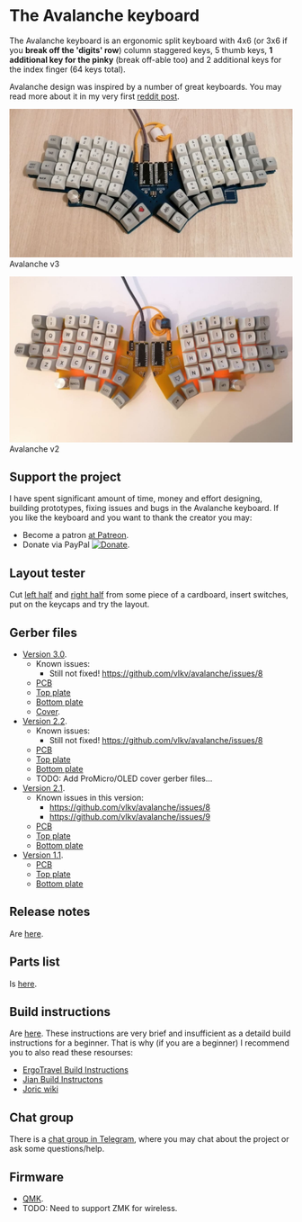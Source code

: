 # The Avalanche keyboard

The Avalanche keyboard is an ergonomic split keyboard with 4x6 (or 3x6 if you **break off the 'digits' row**) column staggered keys,
5 thumb keys, **1 additional key for the pinky** (break off-able too) and 2 additional keys for the index finger (64 keys total).

Avalanche design was inspired by a number of great keyboards. You may read more about it
in my very first [reddit post](https://www.reddit.com/r/MechanicalKeyboards/comments/mkwddp/introducing_the_avalanche_yet_another_one_ergo/).

![The Avalanche keyboard v3](/images/avalanche_v3-0.jpg)
Avalanche v3

![The Avalanche keyboard v2](/images/avalanche_v2-0.jpg)
Avalanche v2

## Support the project

I have spent significant amount of time, money and effort designing, building prototypes, fixing issues and bugs in
the Avalanche keyboard. If you like the keyboard and you want to thank the creator you may:
* Become a patron [at Patreon](https://www.patreon.com/vitvlkv).
* Donate via PayPal [![Donate](https://img.shields.io/badge/Donate-PayPal-green.svg)](https://www.paypal.com/cgi-bin/webscr?cmd=_s-xclick&hosted_button_id=99MYK4CNR8DP2).


## Layout tester

Cut [left half](https://github.com/vlkv/avalanche_info/blob/master/layout_tester/Avalanche_v2_0_left_A4.pdf) and
[right half](https://github.com/vlkv/avalanche_info/blob/master/layout_tester/Avalanche_v2_0_right_A4.pdf)
from some piece of a cardboard, insert switches, put on the keycaps and try the layout.


## Gerber files


* [Version 3.0](https://github.com/vlkv/avalanche/tree/v3.0).
  * Known issues:
    * Still not fixed! https://github.com/vlkv/avalanche/issues/8
  * [PCB](https://github.com/vlkv/avalanche/blob/v3.0/pcb/Gerbers_pcb_v3_0.zip)
  * [Top plate](https://github.com/vlkv/avalanche/blob/v3.0/plate_top/Gerbers_plate_top_v3_0.zip)
  * [Bottom plate](https://github.com/vlkv/avalanche/blob/v3.0/plate_bottom/Gerbers_plate_bottom_v3_0.zip)
  * [Cover](https://github.com/vlkv/avalanche/blob/v3.0/cover/Gerbers_cover_v3_0.zip).
* [Version 2.2](https://github.com/vlkv/avalanche/tree/v2.2).
  * Known issues:
    * Still not fixed! https://github.com/vlkv/avalanche/issues/8
  * [PCB](https://github.com/vlkv/avalanche/blob/v2.2/pcb/Gerbers_pcb.zip)
  * [Top plate](https://github.com/vlkv/avalanche/blob/v2.2/plate_top/Gerbers_plate_top.zip)
  * [Bottom plate](https://github.com/vlkv/avalanche/blob/v2.2/plate_bottom/Gerbers_plate_bottom.zip)
  * TODO: Add ProMicro/OLED cover gerber files...
* [Version 2.1](https://github.com/vlkv/avalanche/tree/v2.1).
  * Known issues in this version:
    *  https://github.com/vlkv/avalanche/issues/8
    *  https://github.com/vlkv/avalanche/issues/9
  * [PCB](https://github.com/vlkv/avalanche/blob/v2.1/pcb/Gerbers_pcb.zip)
  * [Top plate](https://github.com/vlkv/avalanche/blob/v2.1/plate_top/Gerbers_plate_top.zip)
  * [Bottom plate](https://github.com/vlkv/avalanche/blob/v2.1/plate_bottom/Gerbers_plate_bottom.zip)
* [Version 1.1](https://github.com/vlkv/avalanche/tree/v1.1).
  * [PCB](https://github.com/vlkv/avalanche/blob/v1.1/pcb/Gerbers_pcb.zip)
  * [Top plate](https://github.com/vlkv/avalanche/blob/v1.1/plate_top/Gerbers_plate_top.zip)
  * [Bottom plate](https://github.com/vlkv/avalanche/blob/v1.1/plate_bottom/Gerbers_plate_bottom.zip)


## Release notes
Are [here](https://github.com/vlkv/avalanche/blob/master/release_notes.md).


## Parts list
Is [here](https://github.com/vlkv/avalanche/blob/master/parts_list.md).


## Build instructions

Are [here](https://github.com/vlkv/avalanche/blob/master/build_instructions.md). These instructions are very brief
and insufficient as a detaild build instructions for a beginner. That is why (if you are a beginner) I recommend you
to also read these resourses:
* [ErgoTravel Build Instructions](https://github.com/jpconstantineau/ErgoTravel/blob/master/BuildInstructions.md)
* [Jian Build Instructons](https://telegra.ph/Gajd-po-sborke-Jian-12-08)
* [Joric wiki](https://github.com/joric/jorne/wiki)


## Chat group
There is a [chat group in Telegram](https://t.me/avalanche_kb), where you may chat about the project or ask some questions/help.


## Firmware

* [QMK](https://github.com/vlkv/qmk_firmware/tree/master/keyboards/avalanche).
* TODO: Need to support ZMK for wireless.
